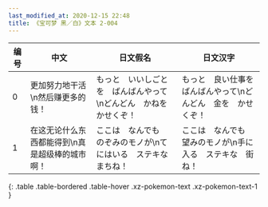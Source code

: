 ```yaml
---
last_modified_at: 2020-12-15 22:48
title: 《宝可梦 黑／白》文本 2-004
---
```

| 编号 | 中文 | 日文假名 | 日文汉字 |
| ---- | ---- | ---- | --- |
| 0 | 更加努力地干活\n然后赚更多的钱！ | もっと　いいしごとを　ばんばんやって\nどんどん　かねを　かせくぞ！ | もっと　良い仕事を　ばんばんやって\nどんどん　金を　かせくぞ！ |
| 1 | 在这无论什么东西都能得到\n真是超级棒的城市啊！ | ここは　なんでも　のぞみのモノが\nてにはいる　ステキな　まちね！ | ここは　なんでも　望みのモノが\n手に入る　ステキな　街ね！ |
{: .table .table-bordered .table-hover .xz-pokemon-text .xz-pokemon-text-1 }